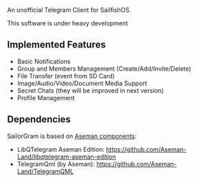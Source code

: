 An unofficial Telegram Client for SailfishOS.

This software is under heavy development

Implemented Features
-----
- Basic Notifications
- Group and Members Management (Create/Add/Invite/Delete)
- File Transfer (event from SD Card)
- Image/Audio/Video/Document Media Support
- Secret Chats (they will be improved in next version)
- Profile Management

Dependencies
-----
SailorGram is based on [Aseman components](https://github.com/Aseman-Land):

- LibQTelegram Aseman Edition: https://github.com/Aseman-Land/libqtelegram-aseman-edition
- TelegramQml (by Aseman): https://github.com/Aseman-Land/TelegramQML
